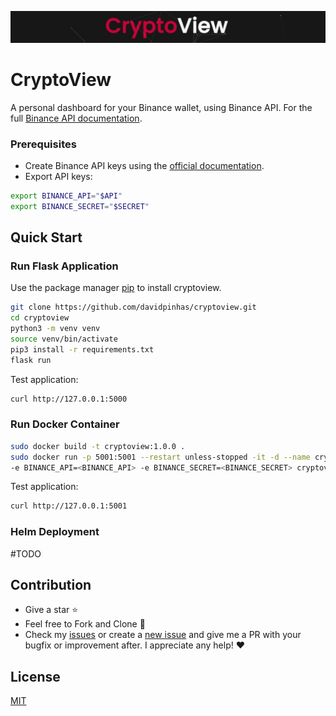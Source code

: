 [![Binance Community API](https://github.com/davidpinhas/cryptoview/blob/master/static/images/CryptoView.png)](https://github.com/davidpinhas)
# CryptoView
A personal dashboard for your Binance wallet, using Binance API.
For the full [Binance API documentation](https://python-binance.readthedocs.io/en/latest/binance.html).

### Prerequisites
- Create Binance API keys using the [official documentation](https://www.binance.com/en/support/faq/360002502072).
- Export API keys:
```bash
export BINANCE_API="$API"
export BINANCE_SECRET="$SECRET"
```

## Quick Start
### Run Flask Application
Use the package manager [pip](https://pip.pypa.io/en/stable/) to install cryptoview.

```bash
git clone https://github.com/davidpinhas/cryptoview.git
cd cryptoview
python3 -m venv venv
source venv/bin/activate
pip3 install -r requirements.txt
flask run
```
Test application:
```bash
curl http://127.0.0.1:5000
```

### Run Docker Container

```bash
sudo docker build -t cryptoview:1.0.0 .
sudo docker run -p 5001:5001 --restart unless-stopped -it -d --name cryptoview \
-e BINANCE_API=<BINANCE_API> -e BINANCE_SECRET=<BINANCE_SECRET> cryptoview:1.0.0
```

Test application:
```bash
curl http://127.0.0.1:5001
```

### Helm Deployment
#TODO

## Contribution
- Give a star :star:
- Feel free to Fork and Clone :beers:
- Check my [issues](https://github.com/davidpinhas/cryptoview/issues) or create a [new issue](https://github.com/davidpinhas/cryptoview/issues/new) and give me a PR with your bugfix or improvement after. I appreciate any help! ❤️

## License
[MIT](https://choosealicense.com/licenses/mit/)
